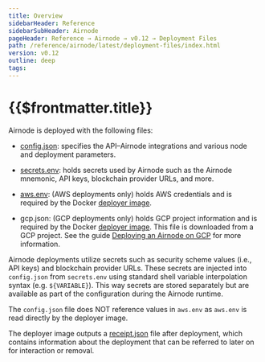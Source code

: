 ```yaml
---
title: Overview
sidebarHeader: Reference
sidebarSubHeader: Airnode
pageHeader: Reference → Airnode → v0.12 → Deployment Files
path: /reference/airnode/latest/deployment-files/index.html
version: v0.12
outline: deep
tags:
---
```


<VersionWarning/>

<PageHeader/>

<SearchHighlight/>

<FlexStartTag/>

# {{$frontmatter.title}}

Airnode is deployed with the following files:

- [config.json](/reference/airnode/latest/deployment-files/config-json.md):
  specifies the API–Airnode integrations and various node and deployment
  parameters.

- [secrets.env](/reference/airnode/latest/deployment-files/secrets-env.md):
  holds secrets used by Airnode such as the Airnode mnemonic, API keys,
  blockchain provider URLs, and more.

- [aws.env](/reference/airnode/latest/deployment-files/aws-env.md): (AWS
  deployments only) holds AWS credentials and is required by the Docker
  [deployer image](/reference/airnode/latest/docker/deployer-image.md).

- gcp.json: (GCP deployments only) holds GCP project information and is required
  by the Docker
  [deployer image](/reference/airnode/latest/docker/deployer-image.md). This
  file is downloaded from a GCP project. See the guide
  [Deploying an Airnode on GCP](/guides/airnode/deploy-airnode/deploy-gcp/#_3-gcp-project-setup-credentials)
  for more information.

Airnode deployments utilize secrets such as security scheme values (i.e., API
keys) and blockchain provider URLs. These secrets are injected into
`config.json` from `secrets.env` using standard shell variable interpolation
syntax (e.g. `${VARIABLE}`). This way secrets are stored separately but are
available as part of the configuration during the Airnode runtime.

The `config.json` file does NOT reference values in `aws.env` as `aws.env` is
read directly by the deployer image.

The deployer image outputs a
[receipt.json](/reference/airnode/latest/deployment-files/receipt-json.md) file
after deployment, which contains information about the deployment that can be
referred to later on for interaction or removal.

<FlexEndTag/>
